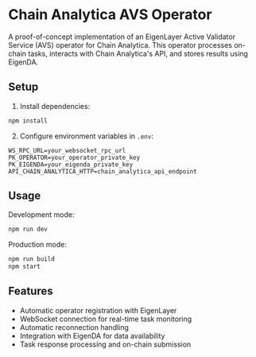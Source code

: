 # Chain Analytica AVS Operator

A proof-of-concept implementation of an EigenLayer Active Validator Service (AVS) operator for Chain Analytica. This operator processes on-chain tasks, interacts with Chain Analytica's API, and stores results using EigenDA.

## Setup

1. Install dependencies:
```bash
npm install
```

2. Configure environment variables in `.env`:
```
WS_RPC_URL=your_websocket_rpc_url
PK_OPERATOR=your_operator_private_key
PK_EIGENDA=your_eigenda_private_key
API_CHAIN_ANALYTICA_HTTP=chain_analytica_api_endpoint
```

## Usage

Development mode:
```bash
npm run dev
```

Production mode:
```bash
npm run build
npm start
```

## Features

- Automatic operator registration with EigenLayer
- WebSocket connection for real-time task monitoring
- Automatic reconnection handling
- Integration with EigenDA for data availability
- Task response processing and on-chain submission 